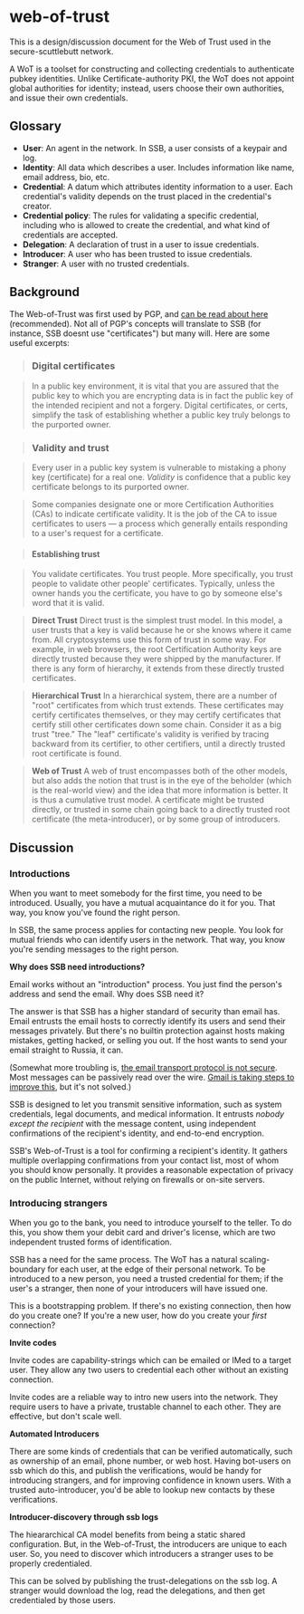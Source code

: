 # web-of-trust

This is a design/discussion document for the Web of Trust used in the secure-scuttlebutt network.

A WoT is a toolset for constructing and collecting credentials to authenticate pubkey identities.
Unlike Certificate-authority PKI, the WoT does not appoint global authorities for identity; instead, users choose their own authorities, and issue their own credentials.

## Glossary

 - **User**: An agent in the network. In SSB, a user consists of a keypair and log.
 - **Identity**: All data which describes a user. Includes information like name, email address, bio, etc.
 - **Credential**: A datum which attributes identity information to a user. Each credential's validity depends on the trust placed in the credential's creator.
 - **Credential policy**: The rules for validating a specific credential, including who is allowed to create the credential, and what kind of credentials are accepted.
 - **Delegation**: A declaration of trust in a user to issue credentials.
 - **Introducer**: A user who has been trusted to issue credentials.
 - **Stranger**: A user with no trusted credentials.

## Background

The Web-of-Trust was first used by PGP, and [can be read about here](http://www.pgpi.org/doc/pgpintro/#p17) (recommended).
Not all of PGP's concepts will translate to SSB (for instance, SSB doesnt use "certificates") but many will. 
Here are some useful excerpts:

> ### Digital certificates

> In a public key environment, it is vital that you are assured that the public key to which you are encrypting data is in fact the public key of the intended recipient and not a forgery. Digital certificates, or certs, simplify the task of establishing whether a public key truly belongs to the purported owner.

> ### Validity and trust

> Every user in a public key system is vulnerable to mistaking a phony key (certificate) for a real one. *Validity* is confidence that a public key certificate belongs to its purported owner.

> Some companies designate one or more Certification Authorities (CAs) to indicate certificate validity. It is the job of the CA to issue certificates to users — a process which generally entails responding to a user's request for a certificate.

> #### Establishing trust

> You validate certificates. You trust people. More specifically, you trust people to validate other people' certificates. Typically, unless the owner hands you the certificate, you have to go by someone else's word that it is valid.

> **Direct Trust**
Direct trust is the simplest trust model. In this model, a user trusts that a key is valid because he or she knows where it came from. All cryptosystems use this form of trust in some way. For example, in web browsers, the root Certification Authority keys are directly trusted because they were shipped by the manufacturer. If there is any form of hierarchy, it extends from these directly trusted certificates.

> **Hierarchical Trust**
In a hierarchical system, there are a number of "root" certificates from which trust extends. These certificates may certify certificates themselves, or they may certify certificates that certify still other certificates down some chain. Consider it as a big trust "tree." The "leaf" certificate's validity is verified by tracing backward from its certifier, to other certifiers, until a directly trusted root certificate is found.

> **Web of Trust**
A web of trust encompasses both of the other models, but also adds the notion that trust is in the eye of the beholder (which is the real-world view) and the idea that more information is better. It is thus a cumulative trust model. A certificate might be trusted directly, or trusted in some chain going back to a directly trusted root certificate (the meta-introducer), or by some group of introducers.

## Discussion

### Introductions

When you want to meet somebody for the first time, you need to be introduced.
Usually, you have a mutual acquaintance do it for you.
That way, you know you've found the right person.

In SSB, the same process applies for contacting new people.
You look for mutual friends who can identify users in the network.
That way, you know you're sending messages to the right person.

**Why does SSB need introductions?**

Email works without an "introduction" process.
You just find the person's address and send the email.
Why does SSB need it?

The answer is that SSB has a higher standard of security than email has.
Email entrusts the email hosts to correctly identify its users and send their messages privately.
But there's no builtin protection against hosts making mistakes, getting hacked, or selling you out.
If the host wants to send your email straight to Russia, it can.

(Somewhat more troubling is, [the email transport protocol is not secure](https://blog.filippo.io/the-sad-state-of-smtp-encryption/).
Most messages can be passively read over the wire.
[Gmail is taking steps to improve this](https://support.google.com/mail/answer/6330403?p=tls&hl=en&rd=1), but it's not solved.)

SSB is designed to let you transmit sensitive information, such as system credentials, legal documents, and medical information.
It entrusts *nobody except the recipient* with the message content, using independent confirmations of the recipient's identity, and end-to-end encryption.

SSB's Web-of-Trust is a tool for confirming a recipient's identity.
It gathers multiple overlapping confirmations from your contact list, most of whom you should know personally.
It provides a reasonable expectation of privacy on the public Internet, without relying on firewalls or on-site servers.

### Introducing strangers

When you go to the bank, you need to introduce yourself to the teller.
To do this, you show them your debit card and driver's license, which are two independent trusted forms of identification.

SSB has a need for the same process.
The WoT has a natural scaling-boundary for each user, at the edge of their personal network.
To be introduced to a new person, you need a trusted credential for them; if the user's a stranger, then none of your introducers will have issued one.

This is a bootstrapping problem.
If there's no existing connection, then how do you create one?
If you're a new user, how do you create your *first* connection?

**Invite codes**

Invite codes are capability-strings which can be emailed or IMed to a target user.
They allow any two users to credential each other without an existing connection.

Invite codes are a reliable way to intro new users into the network.
They require users to have a private, trustable channel to each other.
They are effective, but don't scale well.

**Automated Introducers**

There are some kinds of credentials that can be verified automatically, such as ownership of an email, phone number, or web host.
Having bot-users on ssb which do this, and publish the verifications, would be handy for introducing strangers, and for improving confidence in known users.
With a trusted auto-introducer, you'd be able to lookup new contacts by these verifications.

**Introducer-discovery through ssb logs**

The hieararchical CA model benefits from being a static shared configuration.
But, in the Web-of-Trust, the introducers are unique to each user.
So, you need to discover which introducers a stranger uses to be properly credentialed.

This can be solved by publishing the trust-delegations on the ssb log.
A stranger would download the log, read the delegations, and then get credentialed by those users.